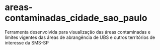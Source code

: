 # areas-contaminadas_cidade_sao_paulo
Ferramenta desenvolvida para visualização das áreas contaminadas e limites vigentes das áreas de abrangência de UBS e outros territórios de interesse da SMS-SP
